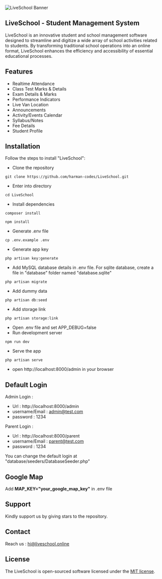 ![LiveSchool Banner](https://liveschool.online/wp-content/uploads/2024/11/Banner-1-for-GIthub.jpg)

## LiveSchool - Student Management System
LiveSchool is an innovative student and school management software designed to streamline and digitize a wide array of school activities related to students. By transforming traditional school operations into an online format, LiveSchool enhances the efficiency and accessibility of essential educational processes.

## Features
- Realtime Attendance
- Class Test Marks & Details
- Exam Details & Marks
- Performance Indicators
- Live Van Location
- Announcements
- Activity/Events Calendar
- Syllabus/Notes
- Fee Details
- Student Profile

## Installation

Follow the steps to install "LiveSchool":

- Clone the repository
```
git clone https://github.com/harman-codes/LiveSchool.git
```
- Enter into directory
```
cd LiveSchool
```
- Install dependencies
```
composer install
```
```
npm install
```
- Generate .env file
```
cp .env.example .env
```
- Generate app key
```
php artisan key:generate
```
- Add MySQL database details in .env file. For sqlite database, create a file in "database" folder named "database.sqlite"
```
php artisan migrate
```
- Add dummy data
```
php artisan db:seed
```
- Add storage link
```
php artisan storage:link
```
- Open .env file and set APP_DEBUG=false
- Run development server
```
npm run dev
```
- Serve the app
```
php artisan serve
```
- open http://localhost:8000/admin in your browser


## Default Login
Admin Login : 
- Url : http://localhost:8000/admin
- username/Email : admin@test.com
- password : 1234

Parent Login :
- Url : http://localhost:8000/parent
- username/Email : parent@test.com
- password : 1234


You can change the default login at "database/seeders/DatabaseSeeder.php"

## Google Map
Add **MAP_KEY="your_google_map_key"** in .env file

## Support
Kindly support us by giving stars to the repository.

## Contact
Reach us : hi@liveschool.online

## License

The LiveSchool is open-sourced software licensed under the [MIT license](https://opensource.org/licenses/MIT).
